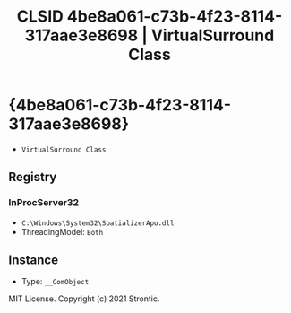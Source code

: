 ﻿---
title: "CLSID 4be8a061-c73b-4f23-8114-317aae3e8698 | VirtualSurround Class"
excerpt: What is COM-Object CLSID 4be8a061-c73b-4f23-8114-317aae3e8698?
---

# {4be8a061-c73b-4f23-8114-317aae3e8698}

* `VirtualSurround Class`

## Registry


### InProcServer32

* `C:\Windows\System32\SpatializerApo.dll`
* ThreadingModel: `Both`

## Instance

* Type: `__ComObject`

MIT License. Copyright (c) 2021 Strontic.



